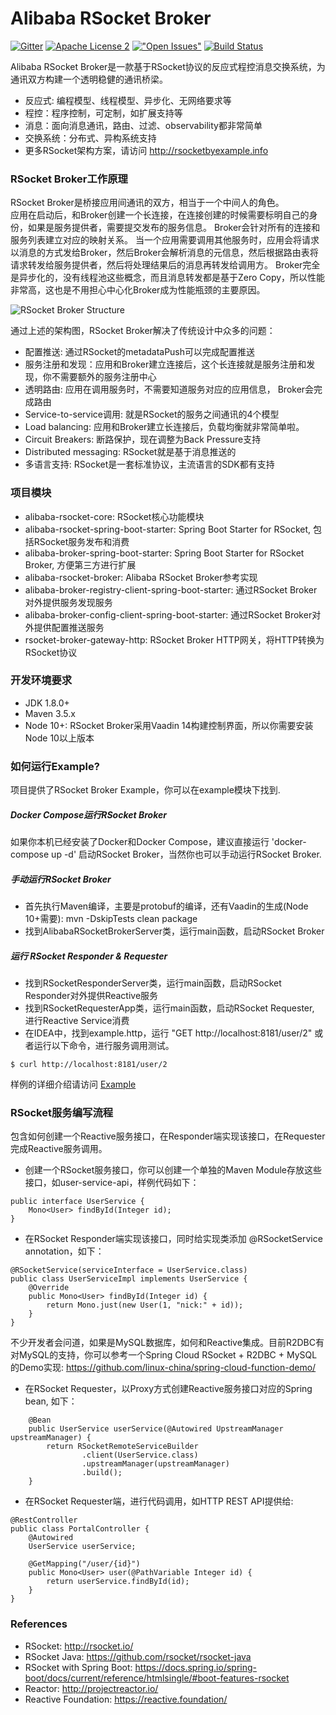Alibaba RSocket Broker
======================
[![Gitter](https://badges.gitter.im/alibaba-rsocket-broker/community.svg)](https://gitter.im/alibaba-rsocket-broker/community?utm_source=badge&utm_medium=badge&utm_campaign=pr-badge)
[![Apache License 2](https://img.shields.io/badge/license-ASF2-blue.svg)](https://www.apache.org/licenses/LICENSE-2.0.txt)
[!["Open Issues"](https://img.shields.io/github/issues-raw/alibaba/alibaba-rsocket-broker.svg)](https://github.com/alibaba/alibaba-rsocket-broker/issues)
[![Build Status](https://api.travis-ci.com/alibaba/alibaba-rsocket-broker.svg?branch=master)](https://travis-ci.com/alibaba/alibaba-rsocket-broker)

Alibaba RSocket Broker是一款基于RSocket协议的反应式程控消息交换系统，为通讯双方构建一个透明稳健的通讯桥梁。

* 反应式: 编程模型、线程模型、异步化、无网络要求等
* 程控：程序控制，可定制，如扩展支持等
* 消息：面向消息通讯，路由、过滤、observability都非常简单
* 交换系统：分布式、异构系统支持
* 更多RSocket架构方案，请访问 http://rsocketbyexample.info

### RSocket Broker工作原理
RSocket Broker是桥接应用间通讯的双方，相当于一个中间人的角色。  
应用在启动后，和Broker创建一个长连接，在连接创建的时候需要标明自己的身份，如果是服务提供者，需要提交发布的服务信息。
Broker会针对所有的连接和服务列表建立对应的映射关系。
当一个应用需要调用其他服务时，应用会将请求以消息的方式发给Broker，然后Broker会解析消息的元信息，然后根据路由表将请求转发给服务提供者，然后将处理结果后的消息再转发给调用方。
Broker完全是异步化的，没有线程池这些概念，而且消息转发都是基于Zero Copy，所以性能非常高，这也是不用担心中心化Broker成为性能瓶颈的主要原因。

![RSocket Broker Structure](https://github.com/alibaba/alibaba-rsocket-broker/raw/master/alibaba-rsocket-broker-structure.png)

通过上述的架构图，RSocket Broker解决了传统设计中众多的问题：

* 配置推送: 通过RSocket的metadataPush可以完成配置推送
* 服务注册和发现：应用和Broker建立连接后，这个长连接就是服务注册和发现，你不需要额外的服务注册中心
* 透明路由: 应用在调用服务时，不需要知道服务对应的应用信息， Broker会完成路由
* Service-to-service调用: 就是RSocket的服务之间通讯的4个模型
* Load balancing: 应用和Broker建立长连接后，负载均衡就非常简单啦。
* Circuit Breakers: 断路保护，现在调整为Back Pressure支持
* Distributed messaging: RSocket就是基于消息推送的
* 多语言支持: RSocket是一套标准协议，主流语言的SDK都有支持

### 项目模块

* alibaba-rsocket-core: RSocket核心功能模块
* alibaba-rsocket-spring-boot-starter: Spring Boot Starter for RSocket, 包括RSocket服务发布和消费
* alibaba-broker-spring-boot-starter: Spring Boot Starter for RSocket Broker, 方便第三方进行扩展
* alibaba-rsocket-broker: Alibaba RSocket Broker参考实现
* alibaba-broker-registry-client-spring-boot-starter: 通过RSocket Broker对外提供服务发现服务
* alibaba-broker-config-client-spring-boot-starter: 通过RSocket Broker对外提供配置推送服务
* rsocket-broker-gateway-http: RSocket Broker HTTP网关，将HTTP转换为RSocket协议

### 开发环境要求

* JDK 1.8.0+
* Maven 3.5.x
* Node 10+: RSocket Broker采用Vaadin 14构建控制界面，所以你需要安装Node 10以上版本

### 如何运行Example?

项目提供了RSocket Broker Example，你可以在example模块下找到.

##### Docker Compose运行RSocket Broker

如果你本机已经安装了Docker和Docker Compose，建议直接运行 'docker-compose up -d' 启动RSocket Broker，当然你也可以手动运行RSocket Broker.

##### 手动运行RSocket Broker

* 首先执行Maven编译，主要是protobuf的编译，还有Vaadin的生成(Node 10+需要): mvn -DskipTests clean package
* 找到AlibabaRSocketBrokerServer类，运行main函数，启动RSocket Broker

##### 运行 RSocket Responder & Requester

* 找到RSocketResponderServer类，运行main函数，启动RSocket Responder对外提供Reactive服务
* 找到RSocketRequesterApp类，运行main函数，启动RSocket Requester, 进行Reactive Service消费
* 在IDEA中，找到example.http，运行 "GET http://localhost:8181/user/2" 或者运行以下命令，进行服务调用测试。

```
$ curl http://localhost:8181/user/2
```

样例的详细介绍请访问 [Example](example)

### RSocket服务编写流程
包含如何创建一个Reactive服务接口，在Responder端实现该接口，在Requester完成Reactive服务调用。

* 创建一个RSocket服务接口，你可以创建一个单独的Maven Module存放这些接口，如user-service-api，样例代码如下：

```
public interface UserService {
    Mono<User> findById(Integer id);
}
```

* 在RSocket Responder端实现该接口，同时给实现类添加 @RSocketService annotation，如下：

```
@RSocketService(serviceInterface = UserService.class)
public class UserServiceImpl implements UserService {
    @Override
    public Mono<User> findById(Integer id) {
        return Mono.just(new User(1, "nick:" + id));
    }
}
```

不少开发者会问道，如果是MySQL数据库，如何和Reactive集成。目前R2DBC有对MySQL的支持，你可以参考一个Spring Cloud RSocket + R2DBC + MySQL的Demo实现: https://github.com/linux-china/spring-cloud-function-demo/

* 在RSocket Requester，以Proxy方式创建Reactive服务接口对应的Spring bean, 如下：

```
    @Bean
    public UserService userService(@Autowired UpstreamManager upstreamManager) {
        return RSocketRemoteServiceBuilder
                .client(UserService.class)
                .upstreamManager(upstreamManager)
                .build();
    }
```

* 在RSocket Requester端，进行代码调用，如HTTP REST API提供给:

```
@RestController
public class PortalController {
    @Autowired
    UserService userService;

    @GetMapping("/user/{id}")
    public Mono<User> user(@PathVariable Integer id) {
        return userService.findById(id);
    }
}
```


### References

* RSocket: http://rsocket.io/
* RSocket Java: https://github.com/rsocket/rsocket-java
* RSocket with Spring Boot: https://docs.spring.io/spring-boot/docs/current/reference/htmlsingle/#boot-features-rsocket
* Reactor: http://projectreactor.io/
* Reactive Foundation: https://reactive.foundation/
